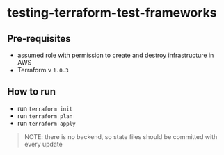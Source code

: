# testing-terraform-test-frameworks

## Pre-requisites

- assumed role with permission to create and destroy infrastructure in AWS
- Terraform v `1.0.3`

## How to run

- run `terraform init`
- run `terraform plan`
- run `terraform apply`


> NOTE: there is no backend, so state files should be committed with every update